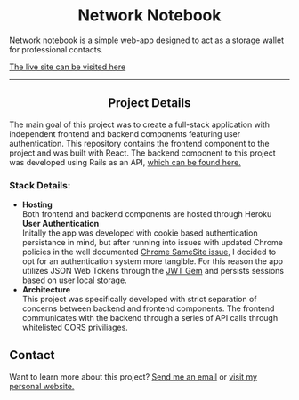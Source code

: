 <h1 align='center'> Network Notebook</h1>

Network notebook is a simple web-app designed to act as a storage wallet for professional contacts.

<a href='https://network-notebook-frontend.herokuapp.com'>
The live site can be visited here
</a>


<hr />
<h2 align='center'>Project Details</h2>
<p>
The main goal of this project was to create a full-stack application with independent frontend and backend components featuring user authentication. This repository contains the frontend component to the project and was built with React. The backend component to this project was developed using Rails as an API, <a href='https://github.com/tracedelange/network-notebook-backend'>which can be found here.</a>
</p>



<h3>Stack Details:</h3>
<ul>

<li>
<b>Hosting</b> <br />
Both frontend and backend components are hosted through Heroku
<br />

</li>
<b>User Authentication</b> <br />
Initally the app was developed with cookie based authentication persistance in mind, but after running into issues with updated Chrome policies in the well documented <a href='https://duo.com/decipher/google-rolls-out-samesite-cookie-changes-to-chrome'>Chrome SameSite issue,</a> I decided to opt for an authentication system more tangible. For this reason the app utilizes JSON Web Tokens through the <a href='https://rubygems.org/gems/jwt/versions/1.5.4'>JWT Gem</a> and persists sessions based on user local storage. 
<br />

</li>

<li>
<b>Architecture</b> <br />
This project was specifically developed with strict separation of concerns between backend and frontend components. The frontend communicates with the backend through a series of API calls through whitelisted CORS priviliages.
</li>

</ul>

<h2>Contact</h2>
Want to learn more about this project? <a href='mailto:tracedelange@me.com'>Send me an email</a> or <a href='https://www.delangedev.com/#/'>visit my personal website.</a>